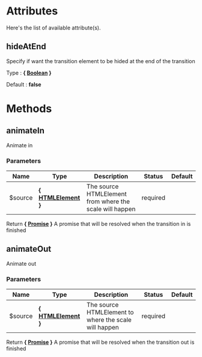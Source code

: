 # Attributes

Here's the list of available attribute(s).

## hideAtEnd

Specify if want the transition element to be hided at the end of the transition

Type : **{ [Boolean](https://developer.mozilla.org/fr/docs/Web/JavaScript/Reference/Objets_globaux/Boolean) }**

Default : **false**




# Methods


## animateIn

Animate in


### Parameters
Name  |  Type  |  Description  |  Status  |  Default
------------  |  ------------  |  ------------  |  ------------  |  ------------
$source  |  **{ [HTMLElement](https://developer.mozilla.org/fr/docs/Web/API/HTMLElement) }**  |  The source HTMLElement from where the scale will happen  |  required  |

Return **{ [Promise](https://developer.mozilla.org/fr/docs/Web/JavaScript/Reference/Objets_globaux/Promise) }** A promise that will be resolved when the transition in is finished


## animateOut

Animate out


### Parameters
Name  |  Type  |  Description  |  Status  |  Default
------------  |  ------------  |  ------------  |  ------------  |  ------------
$source  |  **{ [HTMLElement](https://developer.mozilla.org/fr/docs/Web/API/HTMLElement) }**  |  The source HTMLElement to where the scale will happen  |  required  |

Return **{ [Promise](https://developer.mozilla.org/fr/docs/Web/JavaScript/Reference/Objets_globaux/Promise) }** A promise that will be resolved when the transition out is finished
